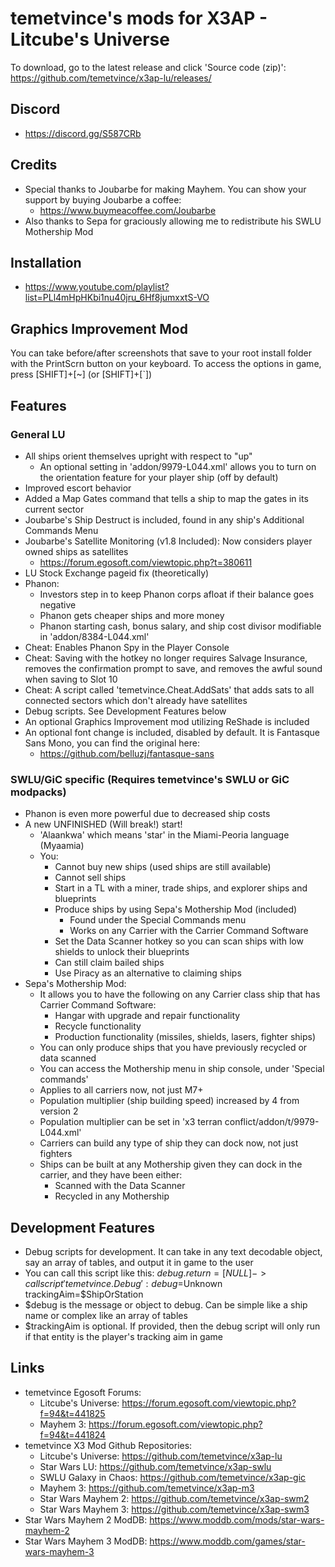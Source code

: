 # temetvince's mods for X3AP - Litcube's Universe

To download, go to the latest release and click 'Source code (zip)': https://github.com/temetvince/x3ap-lu/releases/

## Discord
* https://discord.gg/S587CRb

## Credits
* Special thanks to Joubarbe for making Mayhem. You can show your support by buying Joubarbe a coffee:
    * https://www.buymeacoffee.com/Joubarbe
* Also thanks to Sepa for graciously allowing me to redistribute his SWLU Mothership Mod

## Installation
* https://www.youtube.com/playlist?list=PLl4mHpHKbi1nu40jru_6Hf8jumxxtS-VO

## Graphics Improvement Mod
You can take before/after screenshots that save to your root install folder with the PrintScrn button on your keyboard. To access the options in game, press [SHIFT]+[~] (or [SHIFT]+[`])

## Features
### General LU
* All ships orient themselves upright with respect to "up"
    * An optional setting in 'addon/9979-L044.xml' allows you to turn on the orientation feature for your player ship (off by default)
* Improved escort behavior
* Added a Map Gates command that tells a ship to map the gates in its current sector
* Joubarbe's Ship Destruct is included, found in any ship's Additional Commands Menu
* Joubarbe's Satellite Monitoring (v1.8 Included): Now considers player owned ships as satellites
    * https://forum.egosoft.com/viewtopic.php?t=380611
* LU Stock Exchange pageid fix (theoretically)
* Phanon:
    * Investors step in to keep Phanon corps afloat if their balance goes negative
    * Phanon gets cheaper ships and more money
    * Phanon starting cash, bonus salary, and ship cost divisor modifiable in 'addon/8384-L044.xml'
* Cheat: Enables Phanon Spy in the Player Console
* Cheat: Saving with the hotkey no longer requires Salvage Insurance, removes the confirmation prompt to save, and removes the awful sound when saving to Slot 10
* Cheat: A script called 'temetvince.Cheat.AddSats' that adds sats to all connected sectors which don't already have satellites
* Debug scripts. See Development Features below
* An optional Graphics Improvement mod utilizing ReShade is included
* An optional font change is included, disabled by default. It is Fantasque Sans Mono, you can find the original here:
    * https://github.com/belluzj/fantasque-sans

### SWLU/GiC specific (Requires temetvince's SWLU or GiC modpacks)
* Phanon is even more powerful due to decreased ship costs
* A new UNFINISHED (Will break!) start!
    * 'Alaankwa' which means 'star' in the Miami-Peoria language (Myaamia)
    * You:
        * Cannot buy new ships (used ships are still available)
        * Cannot sell ships
        * Start in a TL with a miner, trade ships, and explorer ships and blueprints
        * Produce ships by using Sepa's Mothership Mod (included)
            * Found under the Special Commands menu
            * Works on any Carrier with the Carrier Command Software
        * Set the Data Scanner hotkey so you can scan ships with low shields to unlock their blueprints
        * Can still claim bailed ships
        * Use Piracy as an alternative to claiming ships
* Sepa's Mothership Mod:
    * It allows you to have the following on any Carrier class ship that has Carrier Command Software:
	    * Hangar with upgrade and repair functionality
	    * Recycle functionality
	    * Production functionality (missiles, shields, lasers, fighter ships)
    * You can only produce ships that you have previously recycled or data scanned
    * You can access the Mothership menu in ship console, under 'Special commands'
    * Applies to all carriers now, not just M7+
    * Population multiplier (ship building speed) increased by 4 from version 2
    * Population multiplier can be set in 'x3 terran conflict/addon/t/9979-L044.xml'
    * Carriers can build any type of ship they can dock now, not just fighters
    * Ships can be built at any Mothership given they can dock in the carrier, and they have been either:
        * Scanned with the Data Scanner
        * Recycled in any Mothership

## Development Features
* Debug scripts for development. It can take in any text decodable object, say an array of tables, and output it in game to the user
* You can call this script like this: $debug.return = [NULL] -> call script 'temetvince.Debug': debug=$Unknown trackingAim=$ShipOrStation
* $debug is the message or object to debug. Can be simple like a ship name or complex like an array of tables
* $trackingAim is optional. If provided, then the debug script will only run if that entity is the player's tracking aim in game

## Links
* temetvince Egosoft Forums:
    * Litcube's Universe: https://forum.egosoft.com/viewtopic.php?f=94&t=441825
    * Mayhem 3: https://forum.egosoft.com/viewtopic.php?f=94&t=441824
* temetvince X3 Mod Github Repositories:
    * Litcube's Universe: https://github.com/temetvince/x3ap-lu
    * Star Wars LU: https://github.com/temetvince/x3ap-swlu
    * SWLU Galaxy in Chaos: https://github.com/temetvince/x3ap-gic
    * Mayhem 3: https://github.com/temetvince/x3ap-m3
    * Star Wars Mayhem 2: https://github.com/temetvince/x3ap-swm2
    * Star Wars Mayhem 3: https://github.com/temetvince/x3ap-swm3
* Star Wars Mayhem 2 ModDB: https://www.moddb.com/mods/star-wars-mayhem-2
* Star Wars Mayhem 3 ModDB: https://www.moddb.com/games/star-wars-mayhem-3
